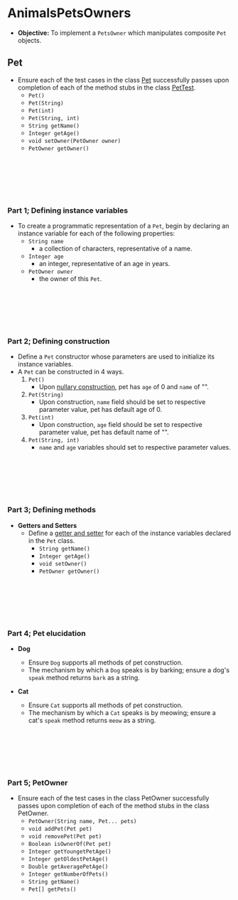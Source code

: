 # AnimalsPetsOwners
* **Objective:** To implement a `PetsOwner` which manipulates composite `Pet` objects.

## Pet
* Ensure each of the test cases in the class [Pet]() successfully passes upon completion of each of the method stubs in the class [PetTest]().
    * `Pet()`
    * `Pet(String)`
    * `Pet(int)`
    * `Pet(String, int)`
    * `String getName()`
    * `Integer getAge()`
    * `void setOwner(PetOwner owner)`
    * `PetOwner getOwner()` 




<br><br><br><br><br>

### Part 1; Defining instance variables
* To create a programmatic representation of a `Pet`, begin by declaring an instance variable for each of the following properties:
	* `String name`
		* a collection of characters, representative of a name.
	* `Integer age`
		* an integer, representative of an age in years.
	* `PetOwner owner`
		* the owner of this `Pet`.















<br><br><br><br><br>

### Part 2; Defining construction
* Define a `Pet` constructor whose parameters are used to initialize its instance variables.
* A `Pet` can be constructed in 4 ways.
    1. `Pet()`
        * Upon [nullary construction](https://en.wikipedia.org/wiki/Nullary_constructor), pet has `age` of 0 and `name` of "".    
    2. `Pet(String)`
        * Upon construction, `name` field should be set to respective parameter value, pet has default age of 0.
    3. `Pet(int)`
        * Upon construction, `age` field should be set to respective parameter value, pet has default name of "".
    4. `Pet(String, int)`
        * `name` and `age` variables should set to respective parameter values.










<br><br><br><br><br>

### Part 3; Defining methods

* **Getters and Setters**
	* Define a [getter and setter](https://en.wikipedia.org/wiki/Mutator_method#Java_example) for each of the instance variables declared in the `Pet` class.
        * `String getName()`
        * `Integer getAge()`
        * `void setOwner()`
        * `PetOwner getOwner()`



















<br><br><br><br><br>

### Part 4; Pet elucidation

* **Dog**
    * Ensure `Dog` supports all methods of pet construction.
    * The mechanism by which a `Dog` speaks is by barking; ensure a dog's `speak` method returns `bark` as a string.
    
* **Cat**
    * Ensure `Cat` supports all methods of pet construction.
    * The mechanism by which a `Cat` speaks is by meowing; ensure a cat's `speak` method returns `meow` as a string.
    
    
    

<br><br><br><br><br>
### Part 5; PetOwner
* Ensure each of the test cases in the class PetOwner successfully passes upon completion of each of the method stubs in the class PetOwner.
    * `PetOwner(String name, Pet... pets)`
    * `void addPet(Pet pet)`
    * `void removePet(Pet pet)`
    * `Boolean isOwnerOf(Pet pet)`
    * `Integer getYoungetPetAge()`
    * `Integer getOldestPetAge()`
    * `Double getAveragePetAge()`
    * `Integer getNumberOfPets()`
    * `String getName()`
    * `Pet[] getPets()`